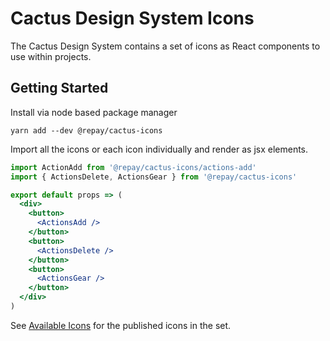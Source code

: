 # Cactus Design System Icons

The Cactus Design System contains a set of icons as React components to use within projects.

## Getting Started

Install via node based package manager

```
yarn add --dev @repay/cactus-icons
```

Import all the icons or each icon individually and render as jsx elements.

```jsx
import ActionAdd from '@repay/cactus-icons/actions-add'
import { ActionsDelete, ActionsGear } from '@repay/cactus-icons'

export default props => (
  <div>
    <button>
      <ActionsAdd />
    </button>
    <button>
      <ActionsDelete />
    </button>
    <button>
      <ActionsGear />
    </button>
  </div>
)
```

See [Available Icons](./Available_Icons.md) for the published icons in the set.
